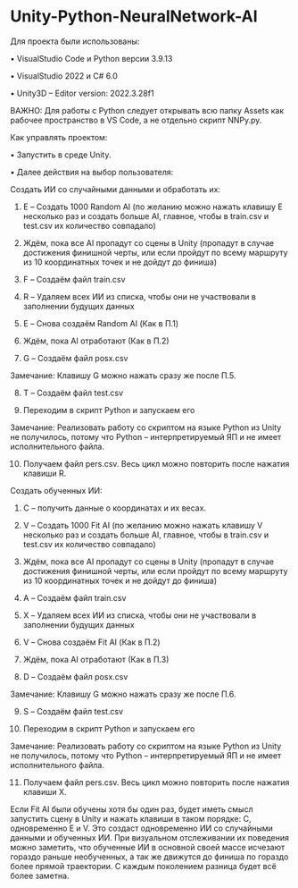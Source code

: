 # Unity-Python-NeuralNetwork-AI
Для проекта были использованы:

•	VisualStudio Code и Python версии 3.9.13

•	VisualStudio 2022 и C# 6.0

•	Unity3D – Editor version: 2022.3.28f1

ВАЖНО: Для работы с Python следует открывать всю папку Assets как рабочее пространство в VS Code, а не отдельно скрипт NNPy.py.  

Как управлять проектом:

• Запустить в среде Unity.

• Далее действия на выбор пользователя:

Создать ИИ со случайными данными и обработать их:

1.	E – Создать 1000 Random AI (по желанию можно нажать клавишу E несколько раз и создать больше AI, главное, чтобы в train.csv и test.csv их количество совпадало)

2.	Ждём, пока все AI пропадут со сцены в Unity (пропадут в случае достижения финишной черты, или если пройдут по всему маршруту из 10 координатных точек и не дойдут до финиша)

3.	F – Создаём файл train.csv

4.	R – Удаляем всех ИИ из списка, чтобы они не участвовали в заполнении будущих данных

5.	E – Снова создаём Random AI (Как в П.1)

6.	Ждём, пока AI отработают (Как в П.2)

7.	 G – Создаём файл posx.csv

Замечание: Клавишу G можно нажать сразу же после П.5.  

8.	T – Создаём файл test.csv

9.	Переходим в скрипт Python и запускаем его

Замечание: Реализовать работу со скриптом на языке Python из Unity не получилось, потому что Python – интерпретируемый ЯП и не имеет исполнительного файла.

10.	 Получаем файл pers.csv. Весь цикл можно повторить после нажатия клавиши R. 

Создать обученных ИИ:

1.	С – получить данные о координатах и их весах.

2.	V – Создать 1000 Fit AI (по желанию можно нажать клавишу V несколько раз и создать больше AI, главное, чтобы в train.csv и test.csv их количество совпадало)

3.	Ждём, пока все AI пропадут со сцены в Unity (пропадут в случае достижения финишной черты, или если пройдут по всему маршруту из 10 координатных точек и не дойдут до финиша)

4.	A – Создаём файл train.csv

5.	X – Удаляем всех ИИ из списка, чтобы они не участвовали в заполнении будущих данных

6.	V – Снова создаём Fit AI (Как в П.2)

7.	Ждём, пока AI отработают (Как в П.3)

8.	D – Создаём файл posx.csv

Замечание: Клавишу G можно нажать сразу же после П.6.  

9.	S – Создаём файл test.csv

10.	Переходим в скрипт Python и запускаем его

Замечание: Реализовать работу со скриптом на языке Python из Unity не получилось, потому что Python – интерпретируемый ЯП и не имеет исполнительного файла.

11.	Получаем файл pers.csv. Весь цикл можно повторить после нажатия клавиши X. 

Если Fit AI были обучены хотя бы один раз, будет иметь смысл запустить сцену в Unity и нажать клавиши в таком порядке: C, одновременно E и V. Это создаст одновременно ИИ со случайными данными и обученных ИИ. При визуальном отслеживании их поведения можно заметить, что обученные ИИ в основной своей массе исчезают гораздо раньше необученных, а так же движутся до финиша по гораздо более прямой траектории. С каждым поколением разница будет всё более заметна. 

